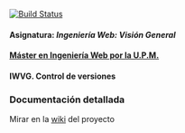 [![Build Status](https://travis-ci.org/jzea/jesus.zea.SVC.miw.upm.es.svg?branch=develop)](https://travis-ci.org/jzea/jesus.zea.SVC.miw.upm.es)
#### Asignatura: *Ingeniería Web: Visión General*
#### [Máster en Ingeniería Web por la U.P.M.](http://miw.etsisi.upm.es)

#### IWVG. Control de versiones
### Documentación detallada

Mirar en la [wiki](https://github.com/jzea/jesus.zea.SVC.miw.upm.es/wiki) del proyecto
